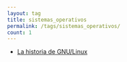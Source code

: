 ```yaml
---
layout: tag
title: sistemas_operativos
permalink: /tags/sistemas_operativos/
count: 1
---
```


- [La historia de GNU/Linux](https://ricardoveronica.github.io/posts/la-historia-de-gnulinux/)
